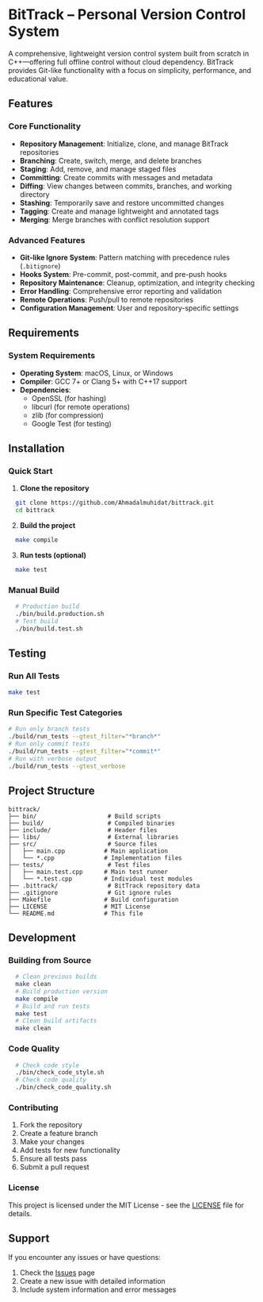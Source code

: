 # BitTrack – Personal Version Control System
A comprehensive, lightweight version control system built from scratch in C++—offering full offline control without cloud dependency. BitTrack provides Git-like functionality with a focus on simplicity, performance, and educational value.

## Features

### Core Functionality
- **Repository Management**: Initialize, clone, and manage BitTrack repositories
- **Branching**: Create, switch, merge, and delete branches
- **Staging**: Add, remove, and manage staged files
- **Committing**: Create commits with messages and metadata
- **Diffing**: View changes between commits, branches, and working directory
- **Stashing**: Temporarily save and restore uncommitted changes
- **Tagging**: Create and manage lightweight and annotated tags
- **Merging**: Merge branches with conflict resolution support

### Advanced Features
- **Git-like Ignore System**: Pattern matching with precedence rules (`.bitignore`)
- **Hooks System**: Pre-commit, post-commit, and pre-push hooks
- **Repository Maintenance**: Cleanup, optimization, and integrity checking
- **Error Handling**: Comprehensive error reporting and validation
- **Remote Operations**: Push/pull to remote repositories
- **Configuration Management**: User and repository-specific settings

## Requirements

### System Requirements
- **Operating System**: macOS, Linux, or Windows
- **Compiler**: GCC 7+ or Clang 5+ with C++17 support
- **Dependencies**: 
  - OpenSSL (for hashing)
  - libcurl (for remote operations)
  - zlib (for compression)
  - Google Test (for testing)

## Installation

### Quick Start
1. **Clone the repository**
  ```bash
    git clone https://github.com/Ahmadalmuhidat/bittrack.git
    cd bittrack
  ```
2. **Build the project**
  ```bash
    make compile
  ```
3. **Run tests (optional)**
  ```bash
    make test
  ```

### Manual Build
```bash
  # Production build
  ./bin/build.production.sh
  # Test build
  ./bin/build.test.sh
```

## Testing

### Run All Tests
```bash
make test
```

### Run Specific Test Categories
```bash
# Run only branch tests
./build/run_tests --gtest_filter="*branch*"
# Run only commit tests
./build/run_tests --gtest_filter="*commit*"
# Run with verbose output
./build/run_tests --gtest_verbose
```

## Project Structure
```
bittrack/
├── bin/                    # Build scripts
├── build/                  # Compiled binaries
├── include/                # Header files
├── libs/                   # External libraries
├── src/                    # Source files
│   ├── main.cpp           # Main application
│   └── *.cpp              # Implementation files
├── tests/                  # Test files
│   ├── main.test.cpp      # Main test runner
│   └── *.test.cpp         # Individual test modules
├── .bittrack/              # BitTrack repository data
├── .gitignore              # Git ignore rules
├── Makefile               # Build configuration
├── LICENSE                # MIT License
└── README.md              # This file
```

## Development

### Building from Source
```bash
  # Clean previous builds
  make clean
  # Build production version
  make compile
  # Build and run tests
  make test
  # Clean build artifacts
  make clean
```

### Code Quality
```bash
  # Check code style
  ./bin/check_code_style.sh
  # Check code quality
  ./bin/check_code_quality.sh
```
### Contributing
1. Fork the repository
2. Create a feature branch
3. Make your changes
4. Add tests for new functionality
5. Ensure all tests pass
6. Submit a pull request

### License
This project is licensed under the MIT License - see the [LICENSE](LICENSE) file for details.

## Support
If you encounter any issues or have questions:
1. Check the [Issues](https://github.com/Ahmadalmuhidat/bittrack/issues) page
2. Create a new issue with detailed information
3. Include system information and error messages
